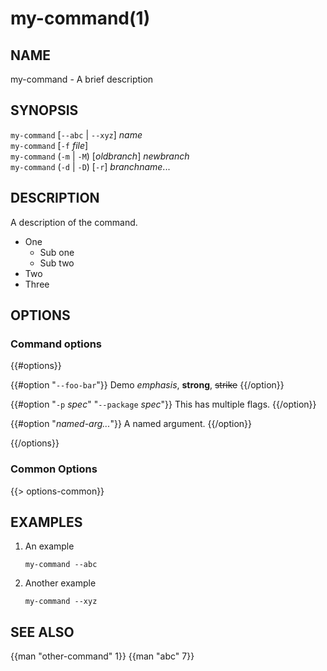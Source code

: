 # my-command(1)

## NAME

my-command - A brief description

## SYNOPSIS

`my-command` [`--abc` | `--xyz`] _name_\
`my-command` [`-f` _file_]\
`my-command` (`-m` | `-M`) [_oldbranch_] _newbranch_\
`my-command` (`-d` | `-D`) [`-r`] _branchname_...

## DESCRIPTION

A description of the command.

* One
    * Sub one
    * Sub two
* Two
* Three


## OPTIONS

### Command options

{{#options}}

{{#option "`--foo-bar`"}}
Demo *emphasis*, **strong**, ~~strike~~
{{/option}}

{{#option "`-p` _spec_" "`--package` _spec_"}}
This has multiple flags.
{{/option}}

{{#option "_named-arg..._"}}
A named argument.
{{/option}}

{{/options}}

### Common Options

{{> options-common}}

## EXAMPLES

1. An example

   ```
   my-command --abc
   ```

1. Another example

       my-command --xyz

## SEE ALSO
{{man "other-command" 1}} {{man "abc" 7}}
